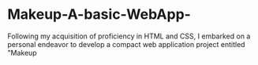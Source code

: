 # Makeup-A-basic-WebApp-
Following my acquisition of proficiency in HTML and CSS, I embarked on a personal endeavor to develop a compact web application project entitled "Makeup
